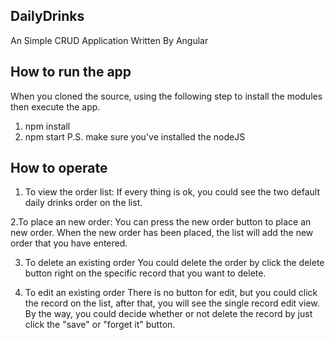 ## DailyDrinks
An Simple CRUD Application Written By Angular

## How to run the app
When you cloned the source, using the following step to install the modules then execute the app.
1. npm install
2. npm start
P.S. make sure you've installed the nodeJS

## How to operate
1. To view the order list:
If every thing is ok, you could see the two default daily drinks order on the list.

2.To place an new order:
You can press the new order button to place an new order.
When the new order has been placed, the list will add the new order that you have entered.

3. To delete an existing order
You could delete the order by click the delete button right on the specific record that you want to delete. 

4. To edit an existing order
There is no button for edit, but you could click the record on the list, after that, you will see the single record edit view. By the way, you could decide whether or not delete the record by just click the "save" or "forget it" button.
